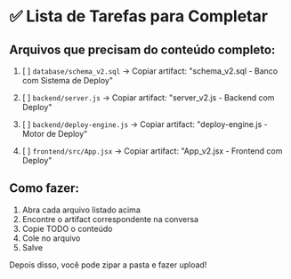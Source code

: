 # ✅ Lista de Tarefas para Completar

## Arquivos que precisam do conteúdo completo:

1. [ ] `database/schema_v2.sql` 
   → Copiar artifact: "schema_v2.sql - Banco com Sistema de Deploy"

2. [ ] `backend/server.js`
   → Copiar artifact: "server_v2.js - Backend com Deploy"

3. [ ] `backend/deploy-engine.js`
   → Copiar artifact: "deploy-engine.js - Motor de Deploy"

4. [ ] `frontend/src/App.jsx`
   → Copiar artifact: "App_v2.jsx - Frontend com Deploy"

## Como fazer:

1. Abra cada arquivo listado acima
2. Encontre o artifact correspondente na conversa
3. Copie TODO o conteúdo
4. Cole no arquivo
5. Salve

Depois disso, você pode zipar a pasta e fazer upload!

